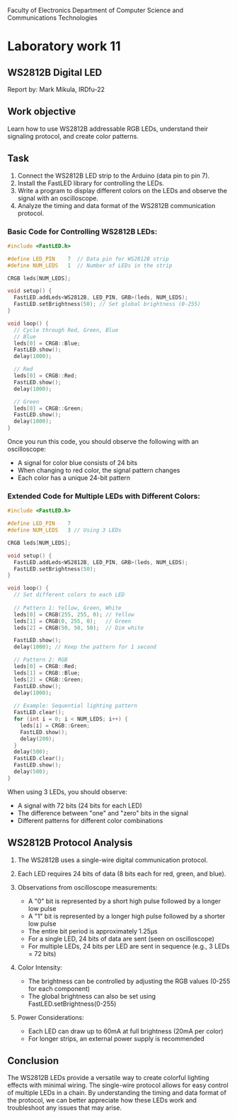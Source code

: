 Faculty of Electronics
Department of Computer Science and Communications Technologies

# Laboratory work 11

## WS2812B Digital LED

Report by: Mark Mikula, IRDfu-22

## Work objective

Learn how to use WS2812B addressable RGB LEDs, understand their signaling protocol, and create color patterns.

## Task

1. Connect the WS2812B LED strip to the Arduino (data pin to pin 7).
2. Install the FastLED library for controlling the LEDs.
3. Write a program to display different colors on the LEDs and observe the signal with an oscilloscope.
4. Analyze the timing and data format of the WS2812B communication protocol.

### Basic Code for Controlling WS2812B LEDs:

```c++
#include <FastLED.h>

#define LED_PIN    7  // Data pin for WS2812B strip
#define NUM_LEDS   1  // Number of LEDs in the strip

CRGB leds[NUM_LEDS];

void setup() {
  FastLED.addLeds<WS2812B, LED_PIN, GRB>(leds, NUM_LEDS);
  FastLED.setBrightness(50); // Set global brightness (0-255)
}

void loop() {
  // Cycle through Red, Green, Blue
  // Blue
  leds[0] = CRGB::Blue;
  FastLED.show();
  delay(1000);

  // Red
  leds[0] = CRGB::Red;
  FastLED.show();
  delay(1000);

  // Green
  leds[0] = CRGB::Green;
  FastLED.show();
  delay(1000);
}
```

Once you run this code, you should observe the following with an oscilloscope:
- A signal for color blue consists of 24 bits
- When changing to red color, the signal pattern changes
- Each color has a unique 24-bit pattern

### Extended Code for Multiple LEDs with Different Colors:

```c++
#include <FastLED.h>

#define LED_PIN    7
#define NUM_LEDS   3 // Using 3 LEDs

CRGB leds[NUM_LEDS];

void setup() {
  FastLED.addLeds<WS2812B, LED_PIN, GRB>(leds, NUM_LEDS);
  FastLED.setBrightness(50);
}

void loop() {
  // Set different colors to each LED
  
  // Pattern 1: Yellow, Green, White
  leds[0] = CRGB(255, 255, 0); // Yellow
  leds[1] = CRGB(0, 255, 0);   // Green
  leds[2] = CRGB(50, 50, 50);  // Dim white

  FastLED.show();
  delay(1000); // Keep the pattern for 1 second

  // Pattern 2: RGB
  leds[0] = CRGB::Red;
  leds[1] = CRGB::Blue;
  leds[2] = CRGB::Green;
  FastLED.show();
  delay(1000);
  
  // Example: Sequential lighting pattern
  FastLED.clear();
  for (int i = 0; i < NUM_LEDS; i++) {
    leds[i] = CRGB::Green;
    FastLED.show();
    delay(200);
  }
  delay(500);
  FastLED.clear();
  FastLED.show();
  delay(500);
}
```

When using 3 LEDs, you should observe:
- A signal with 72 bits (24 bits for each LED)
- The difference between "one" and "zero" bits in the signal
- Different patterns for different color combinations

## WS2812B Protocol Analysis

1. The WS2812B uses a single-wire digital communication protocol.
2. Each LED requires 24 bits of data (8 bits each for red, green, and blue).
3. Observations from oscilloscope measurements:
   - A "0" bit is represented by a short high pulse followed by a longer low pulse
   - A "1" bit is represented by a longer high pulse followed by a shorter low pulse
   - The entire bit period is approximately 1.25μs
   - For a single LED, 24 bits of data are sent (seen on oscilloscope)
   - For multiple LEDs, 24 bits per LED are sent in sequence (e.g., 3 LEDs = 72 bits)

4. Color Intensity:
   - The brightness can be controlled by adjusting the RGB values (0-255 for each component)
   - The global brightness can also be set using FastLED.setBrightness(0-255)

5. Power Considerations:
   - Each LED can draw up to 60mA at full brightness (20mA per color)
   - For longer strips, an external power supply is recommended

## Conclusion

The WS2812B LEDs provide a versatile way to create colorful lighting effects with minimal wiring. The single-wire protocol allows for easy control of multiple LEDs in a chain. By understanding the timing and data format of the protocol, we can better appreciate how these LEDs work and troubleshoot any issues that may arise.
